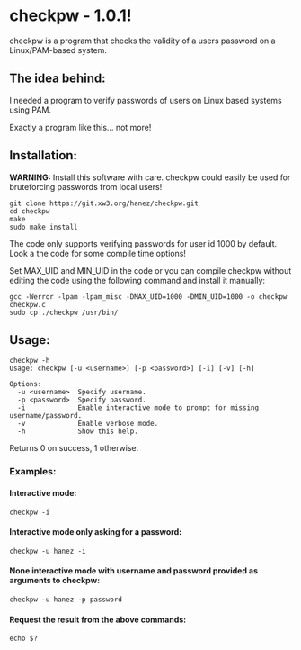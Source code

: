 # checkpw - 1.0.1!

checkpw is a program that checks the validity of a users password on a Linux/PAM-based system.

## The idea behind:

I needed a program to verify passwords of users on Linux based systems using PAM.

Exactly a program like this... not more!

## Installation:

**WARNING:** Install this software with care. checkpw could easily be used for bruteforcing passwords from local users!

```
git clone https://git.xw3.org/hanez/checkpw.git
cd checkpw
make
sudo make install
```

The code only supports verifying passwords for user id 1000 by default. Look a the code for some compile time options!

Set MAX_UID and MIN_UID in the code or you can compile checkpw without editing the code using the following command and install it manually:

```
gcc -Werror -lpam -lpam_misc -DMAX_UID=1000 -DMIN_UID=1000 -o checkpw checkpw.c
sudo cp ./checkpw /usr/bin/
```

## Usage:

```
checkpw -h
Usage: checkpw [-u <username>] [-p <password>] [-i] [-v] [-h]

Options:
  -u <username>  Specify username.
  -p <password>  Specify password.
  -i             Enable interactive mode to prompt for missing username/password.
  -v             Enable verbose mode.
  -h             Show this help.
```

Returns 0 on success, 1 otherwise.

### Examples:

#### Interactive mode:

```
checkpw -i
```

#### Interactive mode only asking for a password:

```
checkpw -u hanez -i
```

#### None interactive mode with username and password provided as arguments to checkpw:

```
checkpw -u hanez -p password
```

#### Request the result from the above commands:

```
echo $?
```

